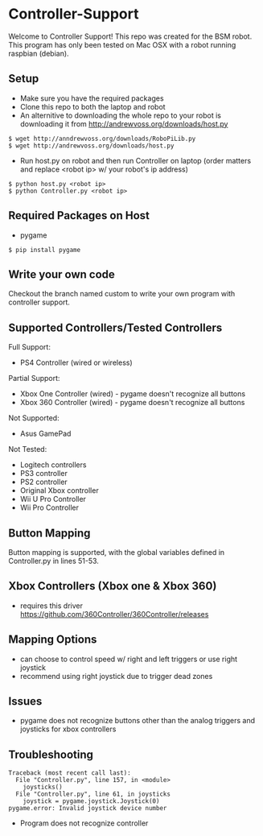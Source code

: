 # Controller-Support

Welcome to Controller Support! This repo was created for the BSM robot. This program has only been tested on Mac OSX with a robot running raspbian (debian).

## Setup

- Make sure you have the required packages
- Clone this repo to both the laptop and robot
- An alternitive to downloading the whole repo to your robot is downloading it from http://andrewvoss.org/downloads/host.py
```
$ wget http://anndrewvoss.org/downloads/RoboPiLib.py
$ wget http://andrewvoss.org/downloads/host.py
```
- Run host.py on robot and then run Controller on laptop (order matters and replace \<robot ip> w/ your robot's ip address)
```
$ python host.py <robot ip>
$ python Controller.py <robot ip>
```

## Required Packages on Host
- pygame
```
$ pip install pygame
```

## Write your own code

Checkout the branch named custom to write your own program with controller support.

## Supported Controllers/Tested Controllers

Full Support:
- PS4 Controller (wired or wireless)

Partial Support:
- Xbox One Controller (wired) - pygame doesn't recognize all buttons
- Xbox 360 Controller (wired) - pygame doesn't recognize all buttons

Not Supported:
- Asus GamePad

Not Tested:
- Logitech controllers
- PS3 controller
- PS2 controller
- Original Xbox controller
- Wii U Pro Controller
- Wii Pro Controller

## Button Mapping

Button mapping is supported, with the global variables defined in Controller.py in lines 51-53.

## Xbox Controllers (Xbox one & Xbox 360)

- requires this driver https://github.com/360Controller/360Controller/releases


## Mapping Options

- can choose to control speed w/ right and left triggers or use right joystick
- recommend using right joystick due to trigger dead zones

## Issues

- pygame does not recognize buttons other than the analog triggers and joysticks for xbox controllers

## Troubleshooting

```
Traceback (most recent call last):
  File "Controller.py", line 157, in <module>
    joysticks()
  File "Controller.py", line 61, in joysticks
    joystick = pygame.joystick.Joystick(0)
pygame.error: Invalid joystick device number
```
- Program does not recognize controller
